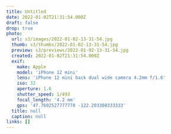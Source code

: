 ```yaml
---
title: Untitled
date: 2022-01-02T21:31:54.000Z
draft: false
drop: true
photo:
  url: s3/images/2022-01-02-13-31-54.jpg
  thumb: s3/thumbs/2022-01-02-13-31-54.jpg
  preview: s3/previews/2022-01-02-13-31-54.jpg
  created: 2022-01-02T21:31:54.000Z
  exif:
    make: Apple
    model: 'iPhone 12 mini'
    lens: 'iPhone 12 mini back dual wide camera 4.2mm f/1.6'
    iso: 32
    aperture: 1.6
    shutter_speed: 1/493
    focal_length: '4.2 mm'
    gps: '47.7602527777778 -122.203308333333'
  title: null
  caption: null
links: []
---
```

